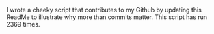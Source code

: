 I wrote a cheeky script that contributes to my Github by updating this ReadMe to illustrate why more than commits matter. This script has run 2369 times.